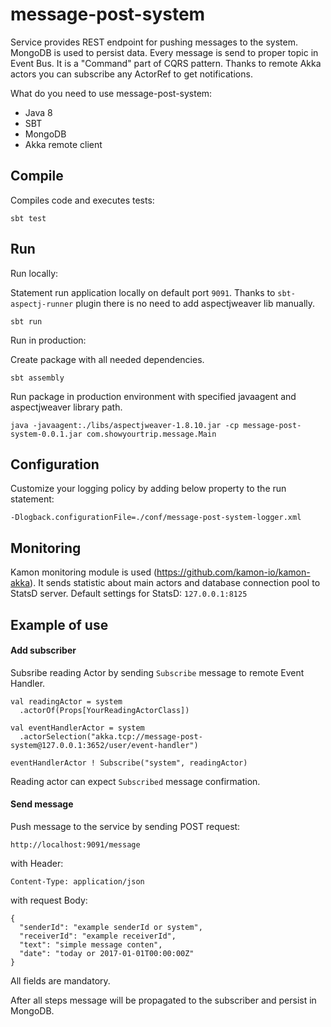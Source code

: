 # message-post-system
Service provides REST endpoint for pushing messages to the system. MongoDB is used to persist data. Every message is send to proper topic in Event Bus. It is a "Command" part of CQRS pattern. Thanks to remote Akka actors you can subscribe any ActorRef to get notifications.

What do you need to use message-post-system:
- Java 8
- SBT
- MongoDB
- Akka remote client

## Compile
Compiles code and executes tests:

`sbt test`

## Run
Run locally:

Statement run application locally on default port `9091`. Thanks to `sbt-aspectj-runner` plugin there is no need to add aspectjweaver lib manually.

`sbt run`

Run in production:

Create package with all needed dependencies.

`sbt assembly`

Run package in production environment with specified javaagent and aspectjweaver library path.

`java -javaagent:./libs/aspectjweaver-1.8.10.jar -cp message-post-system-0.0.1.jar com.showyourtrip.message.Main`

## Configuration
Customize your logging policy by adding below property to the run statement:

`-Dlogback.configurationFile=./conf/message-post-system-logger.xml`

## Monitoring
Kamon monitoring module is used (https://github.com/kamon-io/kamon-akka). It sends statistic about main actors and database connection pool to StatsD server.
Default settings for StatsD: `127.0.0.1:8125`

## Example of use

#### Add subscriber
Subsribe reading Actor by sending `Subscribe` message to remote Event Handler. 
```
val readingActor = system
  .actorOf(Props[YourReadingActorClass])
  
val eventHandlerActor = system
  .actorSelection("akka.tcp://message-post-system@127.0.0.1:3652/user/event-handler")

eventHandlerActor ! Subscribe("system", readingActor)
```

Reading actor can expect `Subscribed` message confirmation.

#### Send message
Push message to the service by sending POST request:

`http://localhost:9091/message`

with Header:

`Content-Type: application/json`

with request Body:

```
{
  "senderId": "example senderId or system",
  "receiverId": "example receiverId",
  "text": "simple message conten",
  "date": "today or 2017-01-01T00:00:00Z"
}
```
All fields are mandatory.

After all steps message will be propagated to the subscriber and persist in MongoDB.
